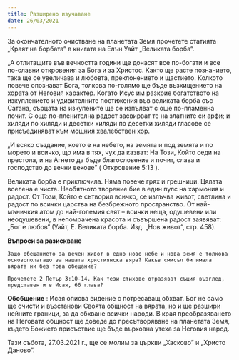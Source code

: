 ```yaml
---
title: Разширено изучаване
date: 26/03/2021
---
```


За окончателното очистване на планетата Земя прочетете статията „Краят на борбата“ в книгата на Елън Уайт „Великата борба“.

„А отлитащите във вечността години ще донасят все по-богати и все по-славни откровения за Бога и за Христос. Както ще расте познанието, така ще се увеличава и любовта, преклонението и щастието. Колкото повече опознават Бога, толкова по-голямо ще бъде възхищението на хората от Неговия характер. Когато Исус им разкрие богатството на изкуплението и удивителните постижения във великата борба със Сатана, сърцата на изкупените ще се изпълват с още по-пламенна почит. С още по-пленителна радост засвирват те на златните си арфи; и хиляди по хиляди и десетки хиляди по десетки хиляди гласове се присъединяват към мощния хвалебствен хор.

„И всяко създание, което е на небето, на земята и под земята и по морето и всичко, що има в тях, чух да казват: На Този, Който седи на престола, и на Агнето да бъде благословение и почит, слава и господство до вечни векове” ( Откровение 5:13 ).

Великата борба е приключила. Няма повече грях и грешници. Цялата вселена е чиста. Необятното творение бие в един пулс на хармония и радост. От Този, Който е сътворил всичко, се излъчва живот, светлина и радост по всички царства на безбрежното пространство. От най-мъничкия атом до най-големия свят – всички неща, одушевени или неодушевени, в непомрачена красота и съвършена радост заявяват: „Бог е любов“ (Уайт, Е. Великата борба. Изд. „Нов живот“, стр. 458).

**Въпроси за разискване**

`Защо обещанието за вечен живот в едно ново небе и нова земя е толкова основополагащо за нашата християнска вяра? Какъв смисъл би имала вярата ни без това обещание?`

`Прочетете 2 Петър 3:10-14. Как тези стихове отразяват същия възглед, представен и в Исая, 66 глава?`

**Обобщение** : Исая описва видение с потресаващ обхват. Бог не само ще очисти и възстанови Своята общност на вярата, но и ще разшири нейните граници, за да обхване всички народи. В края преобразяването на Неговата общност ще доведе до пресътворяване на планетата Земя, където Божието присъствие ще бъде върховна утеха за Неговия народ.

Тази събота, 27.03.2021 г., ще се молим за църкви „Хасково” и „Христо Даново”.